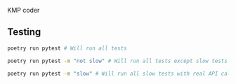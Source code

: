 KMP coder

## Testing

```bash
poetry run pytest # Will run all tests
```

```bash
poetry run pytest -m "not slow" # Will run all tests except slow tests with real API calls (e.g. gspread)
```

```bash
poetry run pytest -m "slow" # Will run all slow tests with real API calls (e.g. gspread)
```
